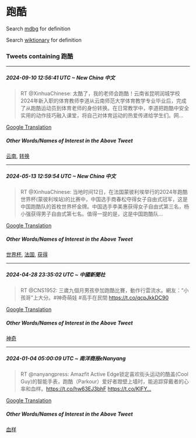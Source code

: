 # 跑酷

Search [mdbg](https://www.mdbg.net/chinese/dictionary?page=worddict&wdrst=0&wdqb=跑酷) for definition

Search [wiktionary](https://en.wiktionary.org/wiki/跑酷) for definition

### Tweets containing 跑酷

___
##### 2024-09-10 12:56:41 UTC ~ New China 中文
> RT @XinhuaChinese: 太酷了，我的老师会跑酷！云南省昆明润城学校2024年新入职的体育教师李道从云南师范大学体育教学专业毕业后，完成了从跑酷运动员到体育老师的身份转换。在日常教学中，李道把跑酷中安全实用的动作技巧融入课堂，将自己对体育运动的热爱传递给学生们。网…

[Google Translation](https://translate.google.com/?hi=en&tab=TT&sl=zh-CN&tl=en&op=translate&text=RT+%40XinhuaChinese%3A+%E5%A4%AA%E9%85%B7%E4%BA%86%EF%BC%8C%E6%88%91%E7%9A%84%E8%80%81%E5%B8%88%E4%BC%9A%E8%B7%91%E9%85%B7%EF%BC%81%E4%BA%91%E5%8D%97%E7%9C%81%E6%98%86%E6%98%8E%E6%B6%A6%E5%9F%8E%E5%AD%A6%E6%A0%A12024%E5%B9%B4%E6%96%B0%E5%85%A5%E8%81%8C%E7%9A%84%E4%BD%93%E8%82%B2%E6%95%99%E5%B8%88%E6%9D%8E%E9%81%93%E4%BB%8E%E4%BA%91%E5%8D%97%E5%B8%88%E8%8C%83%E5%A4%A7%E5%AD%A6%E4%BD%93%E8%82%B2%E6%95%99%E5%AD%A6%E4%B8%93%E4%B8%9A%E6%AF%95%E4%B8%9A%E5%90%8E%EF%BC%8C%E5%AE%8C%E6%88%90%E4%BA%86%E4%BB%8E%E8%B7%91%E9%85%B7%E8%BF%90%E5%8A%A8%E5%91%98%E5%88%B0%E4%BD%93%E8%82%B2%E8%80%81%E5%B8%88%E7%9A%84%E8%BA%AB%E4%BB%BD%E8%BD%AC%E6%8D%A2%E3%80%82%E5%9C%A8%E6%97%A5%E5%B8%B8%E6%95%99%E5%AD%A6%E4%B8%AD%EF%BC%8C%E6%9D%8E%E9%81%93%E6%8A%8A%E8%B7%91%E9%85%B7%E4%B8%AD%E5%AE%89%E5%85%A8%E5%AE%9E%E7%94%A8%E7%9A%84%E5%8A%A8%E4%BD%9C%E6%8A%80%E5%B7%A7%E8%9E%8D%E5%85%A5%E8%AF%BE%E5%A0%82%EF%BC%8C%E5%B0%86%E8%87%AA%E5%B7%B1%E5%AF%B9%E4%BD%93%E8%82%B2%E8%BF%90%E5%8A%A8%E7%9A%84%E7%83%AD%E7%88%B1%E4%BC%A0%E9%80%92%E7%BB%99%E5%AD%A6%E7%94%9F%E4%BB%AC%E3%80%82%E7%BD%91%E2%80%A6)
##### Other Words/Names of Interest in the Above Tweet
[云南](云南.md), [转换](转换.md)
___
##### 2024-05-13 12:59:54 UTC ~ New China 中文
> RT @XinhuaChinese: 当地时间12日，在法国蒙彼利埃举行的2024年跑酷世界杯(蒙彼利埃站)的比赛中，中国选手商春松夺得女子自由式冠军，这是中国跑酷队的首枚世界杯金牌。中国选手李美惠获得女子自由式第三名，杨小强获得男子自由式第七名。值得一提的是，这是中国跑酷队…

[Google Translation](https://translate.google.com/?hi=en&tab=TT&sl=zh-CN&tl=en&op=translate&text=RT+%40XinhuaChinese%3A+%E5%BD%93%E5%9C%B0%E6%97%B6%E9%97%B412%E6%97%A5%EF%BC%8C%E5%9C%A8%E6%B3%95%E5%9B%BD%E8%92%99%E5%BD%BC%E5%88%A9%E5%9F%83%E4%B8%BE%E8%A1%8C%E7%9A%842024%E5%B9%B4%E8%B7%91%E9%85%B7%E4%B8%96%E7%95%8C%E6%9D%AF%28%E8%92%99%E5%BD%BC%E5%88%A9%E5%9F%83%E7%AB%99%29%E7%9A%84%E6%AF%94%E8%B5%9B%E4%B8%AD%EF%BC%8C%E4%B8%AD%E5%9B%BD%E9%80%89%E6%89%8B%E5%95%86%E6%98%A5%E6%9D%BE%E5%A4%BA%E5%BE%97%E5%A5%B3%E5%AD%90%E8%87%AA%E7%94%B1%E5%BC%8F%E5%86%A0%E5%86%9B%EF%BC%8C%E8%BF%99%E6%98%AF%E4%B8%AD%E5%9B%BD%E8%B7%91%E9%85%B7%E9%98%9F%E7%9A%84%E9%A6%96%E6%9E%9A%E4%B8%96%E7%95%8C%E6%9D%AF%E9%87%91%E7%89%8C%E3%80%82%E4%B8%AD%E5%9B%BD%E9%80%89%E6%89%8B%E6%9D%8E%E7%BE%8E%E6%83%A0%E8%8E%B7%E5%BE%97%E5%A5%B3%E5%AD%90%E8%87%AA%E7%94%B1%E5%BC%8F%E7%AC%AC%E4%B8%89%E5%90%8D%EF%BC%8C%E6%9D%A8%E5%B0%8F%E5%BC%BA%E8%8E%B7%E5%BE%97%E7%94%B7%E5%AD%90%E8%87%AA%E7%94%B1%E5%BC%8F%E7%AC%AC%E4%B8%83%E5%90%8D%E3%80%82%E5%80%BC%E5%BE%97%E4%B8%80%E6%8F%90%E7%9A%84%E6%98%AF%EF%BC%8C%E8%BF%99%E6%98%AF%E4%B8%AD%E5%9B%BD%E8%B7%91%E9%85%B7%E9%98%9F%E2%80%A6)
##### Other Words/Names of Interest in the Above Tweet
[世界杯](世界杯.md), [法国](法国.md), [获得](获得.md)
___
##### 2024-04-28 23:35:02 UTC ~ 中國新聞社
> RT @CNS1952: 三歲九個月男孩參加跑酷比賽，動作行雲流水。網友：“小孩哥”上大分。#神奇萌娃 #高手在民間 https://t.co/qcpJkkDC90

[Google Translation](https://translate.google.com/?hi=en&tab=TT&sl=zh-CN&tl=en&op=translate&text=RT+%40CNS1952%3A+%E4%B8%89%E6%AD%B2%E4%B9%9D%E5%80%8B%E6%9C%88%E7%94%B7%E5%AD%A9%E5%8F%83%E5%8A%A0%E8%B7%91%E9%85%B7%E6%AF%94%E8%B3%BD%EF%BC%8C%E5%8B%95%E4%BD%9C%E8%A1%8C%E9%9B%B2%E6%B5%81%E6%B0%B4%E3%80%82%E7%B6%B2%E5%8F%8B%EF%BC%9A%E2%80%9C%E5%B0%8F%E5%AD%A9%E5%93%A5%E2%80%9D%E4%B8%8A%E5%A4%A7%E5%88%86%E3%80%82%23%E7%A5%9E%E5%A5%87%E8%90%8C%E5%A8%83+%23%E9%AB%98%E6%89%8B%E5%9C%A8%E6%B0%91%E9%96%93+https%3A%2F%2Ft.co%2FqcpJkkDC90)
##### Other Words/Names of Interest in the Above Tweet
[神奇](神奇.md)
___
##### 2024-01-04 05:00:09 UTC ~ 南洋商报eNanyang
> RT @nanyangpress: Amazfit Active Edge锁定喜欢街头运动的酷盖(Cool Guy)的智能手表，跑酷（Parkour）爱好者蹬壁上墙时，能追踪穿戴者的心率和血样。https://t.co/hw63EJ3bhF https://t.co/KIFY…

[Google Translation](https://translate.google.com/?hi=en&tab=TT&sl=zh-CN&tl=en&op=translate&text=RT+%40nanyangpress%3A+Amazfit+Active+Edge%E9%94%81%E5%AE%9A%E5%96%9C%E6%AC%A2%E8%A1%97%E5%A4%B4%E8%BF%90%E5%8A%A8%E7%9A%84%E9%85%B7%E7%9B%96%28Cool+Guy%29%E7%9A%84%E6%99%BA%E8%83%BD%E6%89%8B%E8%A1%A8%EF%BC%8C%E8%B7%91%E9%85%B7%EF%BC%88Parkour%EF%BC%89%E7%88%B1%E5%A5%BD%E8%80%85%E8%B9%AC%E5%A3%81%E4%B8%8A%E5%A2%99%E6%97%B6%EF%BC%8C%E8%83%BD%E8%BF%BD%E8%B8%AA%E7%A9%BF%E6%88%B4%E8%80%85%E7%9A%84%E5%BF%83%E7%8E%87%E5%92%8C%E8%A1%80%E6%A0%B7%E3%80%82https%3A%2F%2Ft.co%2Fhw63EJ3bhF+https%3A%2F%2Ft.co%2FKIFY%E2%80%A6)
##### Other Words/Names of Interest in the Above Tweet
[血样](血样.md)
